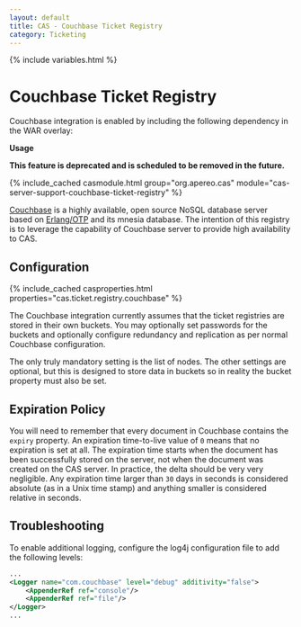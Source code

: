 ```yaml
---
layout: default
title: CAS - Couchbase Ticket Registry
category: Ticketing
---
```


{% include variables.html %}

# Couchbase Ticket Registry

Couchbase integration is enabled by including the following dependency in the WAR overlay:

<div class="alert alert-warning"><strong>Usage</strong>
<p><strong>This feature is deprecated and is scheduled to be removed in the future.</strong></p>
</div>

{% include_cached casmodule.html group="org.apereo.cas" module="cas-server-support-couchbase-ticket-registry" %}

[Couchbase](http://www.couchbase.com) is a highly available, open source NoSQL database server based on
[Erlang/OTP](http://www.erlang.org) and its mnesia database. The intention of this
registry is to leverage the capability of Couchbase server to provide high availability to CAS.

## Configuration

{% include_cached casproperties.html properties="cas.ticket.registry.couchbase" %}

The Couchbase integration currently assumes that the ticket registries are stored
in their own buckets. You may optionally set passwords for the buckets and optionally configure
redundancy and replication as per normal Couchbase configuration.

The only truly mandatory setting is the list of nodes.
The other settings are optional, but this is designed to store data in buckets
so in reality the bucket property must also be set.

## Expiration Policy

You will need to remember that every document in Couchbase contains the `expiry` property.
An expiration time-to-live value of `0` means that no expiration is set at all.
The expiration time starts when the document has been successfully stored on the server,
not when the document was created on the CAS server. In practice, the delta should be very very negligible.
Any expiration time larger than `30` days in seconds is considered absolute (as in a Unix time stamp)
and anything smaller is considered relative in seconds.

## Troubleshooting

To enable additional logging, configure the log4j configuration file to add the following
levels:

```xml
...
<Logger name="com.couchbase" level="debug" additivity="false">
    <AppenderRef ref="console"/>
    <AppenderRef ref="file"/>
</Logger>
...
```

